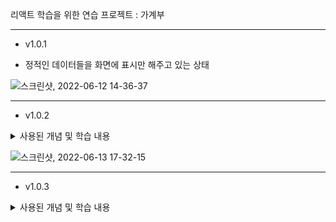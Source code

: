 리액트 학습을 위한 연습 프로젝트 : 가계부

---
* v1.0.1
- 정적인 데이터들을 화면에 표시만 해주고 있는 상태

![스크린샷, 2022-06-12 14-36-37](https://user-images.githubusercontent.com/43470398/173217279-0eea0f6e-77f6-41f0-bc68-49be86ec18cb.png)

---
* v1.0.2

<details>
<summary>사용된 개념 및 학습 내용</summary>
<div markdown="1">

- 폼 데이터 이벤트 처리

- 사용자 입력을 받아 상태로 관리, 상태 끌어 올리기

- 이전 상태에 의존하는 상태를 업데이트 하는 방법

```javascript
// 카운터 예시
setCount(prevCount => prevCount+1);
```
</div>
</details>

![스크린샷, 2022-06-13 17-32-15](https://user-images.githubusercontent.com/43470398/173314036-ecd6924f-01e9-4b95-b34a-191d707fb7f7.png)

---
* v1.0.3

<details>
<summary>사용된 개념 및 학습 내용</summary>
<div markdown="1">

- 배열 고차함수 map을 이용한 렌더링 [key의 필요성](https://velog.io/@tpgus758/map-%EC%82%AC%EC%9A%A9%EC%8B%9C-%ED%82%A4-%EA%B0%92%EC%97%90-%EB%8C%80%ED%95%B4%EC%84%9C)

- 년도별 데이터 필터링

- 이전 상태에 의존하는 상태를 업데이트

```javascript
// 기존 가계부에 새로운 데이터 추가하는 로직
  function addExpenseHandler(expense) {
    setExpenses((prevExpenses) => [expense, ...prevExpenses]);
  }
```
</div>
</details>
